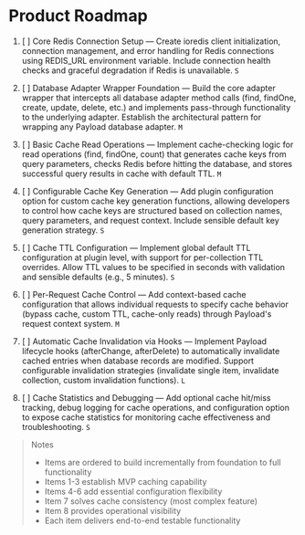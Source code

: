 # Product Roadmap

1. [ ] Core Redis Connection Setup — Create ioredis client initialization, connection management, and error handling for Redis connections using REDIS_URL environment variable. Include connection health checks and graceful degradation if Redis is unavailable. `S`

2. [ ] Database Adapter Wrapper Foundation — Build the core adapter wrapper that intercepts all database adapter method calls (find, findOne, create, update, delete, etc.) and implements pass-through functionality to the underlying adapter. Establish the architectural pattern for wrapping any Payload database adapter. `M`

3. [ ] Basic Cache Read Operations — Implement cache-checking logic for read operations (find, findOne, count) that generates cache keys from query parameters, checks Redis before hitting the database, and stores successful query results in cache with default TTL. `M`

4. [ ] Configurable Cache Key Generation — Add plugin configuration option for custom cache key generation functions, allowing developers to control how cache keys are structured based on collection names, query parameters, and request context. Include sensible default key generation strategy. `S`

5. [ ] Cache TTL Configuration — Implement global default TTL configuration at plugin level, with support for per-collection TTL overrides. Allow TTL values to be specified in seconds with validation and sensible defaults (e.g., 5 minutes). `S`

6. [ ] Per-Request Cache Control — Add context-based cache configuration that allows individual requests to specify cache behavior (bypass cache, custom TTL, cache-only reads) through Payload's request context system. `M`

7. [ ] Automatic Cache Invalidation via Hooks — Implement Payload lifecycle hooks (afterChange, afterDelete) to automatically invalidate cached entries when database records are modified. Support configurable invalidation strategies (invalidate single item, invalidate collection, custom invalidation functions). `L`

8. [ ] Cache Statistics and Debugging — Add optional cache hit/miss tracking, debug logging for cache operations, and configuration option to expose cache statistics for monitoring cache effectiveness and troubleshooting. `S`

> Notes
> - Items are ordered to build incrementally from foundation to full functionality
> - Items 1-3 establish MVP caching capability
> - Items 4-6 add essential configuration flexibility
> - Item 7 solves cache consistency (most complex feature)
> - Item 8 provides operational visibility
> - Each item delivers end-to-end testable functionality
